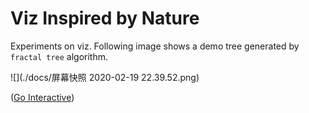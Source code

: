 # Viz Inspired by Nature

Experiments on viz. Following image shows a demo tree generated by `fractal tree` algorithm. 

![](./docs/屏幕快照 2020-02-19 22.39.52.png)

([Go Interactive](https://nbviewer.jupyter.org/github/wenoptics/viz-by-nature/blob/a1d731083f2bd06163cb9831f25ff263c8a23e44/experiment-fractal-tree.ipynb))

